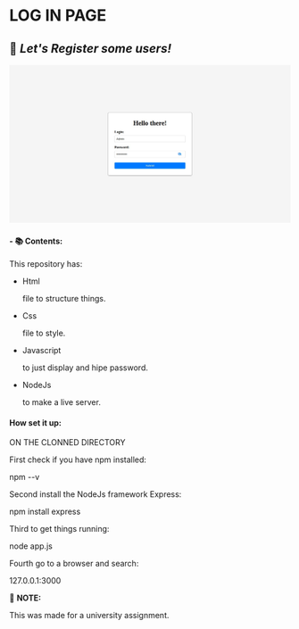 # LOG IN PAGE

## :rocket: ***Let's Register some users!***

<img src="login-ui.jpeg" alt="login-ui"/>

#### - :books: Contents:

This repository has:
- <p>Html</p> file to structure things.
- <p>Css</p> file to style.
- <p>Javascript</p> to just display and hipe password.
- <p>NodeJs</p> to make a live server.

#### How set it up:

<p>ON THE CLONNED DIRECTORY</p>

First check if you have npm installed:

  npm --v

Second install the NodeJs framework Express:

  npm install express

Third to get things running:

  node app.js

Fourth go to a browser and search:

  127.0.0.1:3000



:pushpin: __NOTE:__ <p>This was made for a university assignment.</p>
